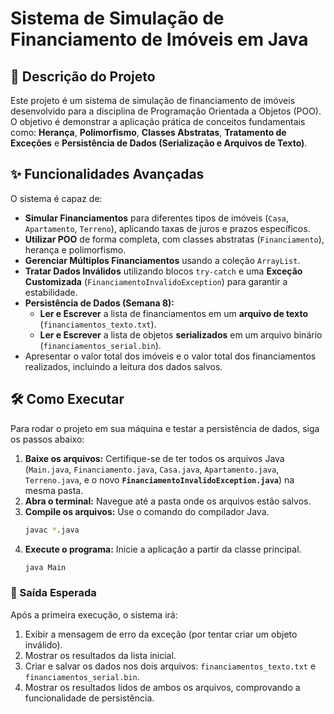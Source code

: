 # Sistema de Simulação de Financiamento de Imóveis em Java

## 📜 Descrição do Projeto

Este projeto é um sistema de simulação de financiamento de imóveis desenvolvido para a disciplina de Programação Orientada a Objetos (POO). O objetivo é demonstrar a aplicação prática de conceitos fundamentais como: **Herança**, **Polimorfismo**, **Classes Abstratas**, **Tratamento de Exceções** e **Persistência de Dados (Serialização e Arquivos de Texto)**.

## ✨ Funcionalidades Avançadas

O sistema é capaz de:
* **Simular Financiamentos** para diferentes tipos de imóveis (`Casa`, `Apartamento`, `Terreno`), aplicando taxas de juros e prazos específicos.
* **Utilizar POO** de forma completa, com classes abstratas (`Financiamento`), herança e polimorfismo.
* **Gerenciar Múltiplos Financiamentos** usando a coleção `ArrayList`.
* **Tratar Dados Inválidos** utilizando blocos `try-catch` e uma **Exceção Customizada** (`FinanciamentoInvalidoException`) para garantir a estabilidade.
* **Persistência de Dados (Semana 8):**
    * **Ler e Escrever** a lista de financiamentos em um **arquivo de texto** (`financiamentos_texto.txt`).
    * **Ler e Escrever** a lista de objetos **serializados** em um arquivo binário (`financiamentos_serial.bin`).
* Apresentar o valor total dos imóveis e o valor total dos financiamentos realizados, incluindo a leitura dos dados salvos.

## 🛠️ Como Executar

Para rodar o projeto em sua máquina e testar a persistência de dados, siga os passos abaixo:

1.  **Baixe os arquivos:** Certifique-se de ter todos os arquivos Java (`Main.java`, `Financiamento.java`, `Casa.java`, `Apartamento.java`, `Terreno.java`, e o novo **`FinanciamentoInvalidoException.java`**) na mesma pasta.
2.  **Abra o terminal:** Navegue até a pasta onde os arquivos estão salvos.
3.  **Compile os arquivos:** Use o comando do compilador Java.
    ```bash
    javac *.java
    ```
4.  **Execute o programa:** Inicie a aplicação a partir da classe principal.
    ```bash
    java Main
    ```

### 📝 Saída Esperada

Após a primeira execução, o sistema irá:
1.  Exibir a mensagem de erro da exceção (por tentar criar um objeto inválido).
2.  Mostrar os resultados da lista inicial.
3.  Criar e salvar os dados nos dois arquivos: `financiamentos_texto.txt` e `financiamentos_serial.bin`.
4.  Mostrar os resultados lidos de ambos os arquivos, comprovando a funcionalidade de persistência.